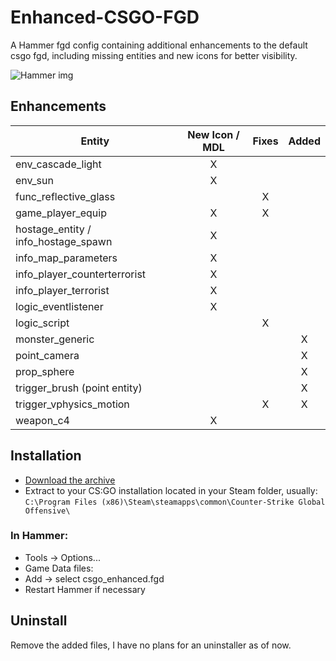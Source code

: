 # Enhanced-CSGO-FGD
A Hammer fgd config containing additional enhancements to the default csgo fgd, including missing entities and new icons for better visibility.

![Hammer img](https://cdn.discordapp.com/attachments/393029682729320459/475777344473137152/unknown.png)

## Enhancements

| Entity  | New Icon / MDL | Fixes | Added | 
| ------------- | :-------------: | :-------------: | :-------------: |
| env_cascade_light | X | | |
| env_sun | X | | |
| func_reflective_glass | | X | |
| game_player_equip | X | X | |
| hostage_entity / info_hostage_spawn | X | | |
| info_map_parameters | X | | |
| info_player_counterterrorist | X | | |
| info_player_terrorist | X | | |
| logic_eventlistener | X | | |
| logic_script | | X | |
| monster_generic | | | X |
| point_camera | | | X |
| prop_sphere | | | X |
| trigger_brush (point entity) | | | X |
| trigger_vphysics_motion | | X | X |
| weapon_c4 | X | | |

## Installation

- [Download the archive](https://github.com/ZooLSmith/Enhanced-CSGO-FGD/archive/master.zip)
- Extract to your CS:GO installation located in your Steam folder, usually:
`C:\Program Files (x86)\Steam\steamapps\common\Counter-Strike Global Offensive\`

### In Hammer: 
- Tools -> Options...
- Game Data files:
- Add -> select csgo_enhanced.fgd
- Restart Hammer if necessary

## Uninstall

Remove the added files, I have no plans for an uninstaller as of now.
